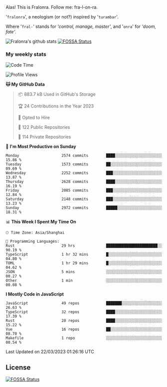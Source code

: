 Alas! This is Fralonra. Follow me: fra-l-on-ra.

'`fralonra`', a neologism (or not?) inspired by '`turambar`'.

Where '`fral-`' stands for *'control, manage, master'*, and '`onra`' for *'doom, fate'*.

![Fralonra's github stats](https://github-readme-stats.vercel.app/api?username=fralonra)
[![FOSSA Status](https://app.fossa.com/api/projects/git%2Bgithub.com%2Ffralonra%2Ffralonra.svg?type=shield)](https://app.fossa.com/projects/git%2Bgithub.com%2Ffralonra%2Ffralonra?ref=badge_shield)

### My weekly stats

<!--START_SECTION:waka-->
![Code Time](http://img.shields.io/badge/Code%20Time-3%2C198%20hrs%2019%20mins-blue)

![Profile Views](http://img.shields.io/badge/Profile%20Views-9-blue)

**🐱 My GitHub Data** 

> 📦 883.7 kB Used in GitHub's Storage 
 > 
> 🏆 24 Contributions in the Year 2023
 > 
> 💼 Opted to Hire
 > 
> 📜 122 Public Repositories 
 > 
> 🔑 114 Private Repositories 
 > 
📅 **I'm Most Productive on Sunday** 

```text
Monday                   2574 commits        ████░░░░░░░░░░░░░░░░░░░░░   15.86 % 
Tuesday                  1573 commits        ██░░░░░░░░░░░░░░░░░░░░░░░   09.69 % 
Wednesday                2252 commits        ███░░░░░░░░░░░░░░░░░░░░░░   13.87 % 
Thursday                 2628 commits        ████░░░░░░░░░░░░░░░░░░░░░   16.19 % 
Friday                   2085 commits        ███░░░░░░░░░░░░░░░░░░░░░░   12.84 % 
Saturday                 2148 commits        ███░░░░░░░░░░░░░░░░░░░░░░   13.23 % 
Sunday                   2972 commits        █████░░░░░░░░░░░░░░░░░░░░   18.31 % 
```


📊 **This Week I Spent My Time On** 

```text
🕑︎ Time Zone: Asia/Shanghai

💬 Programming Languages: 
Rust                     29 hrs              ███████████████████████░░   90.19 % 
TypeScript               1 hr 32 mins        █░░░░░░░░░░░░░░░░░░░░░░░░   04.80 % 
TOML                     1 hr 29 mins        █░░░░░░░░░░░░░░░░░░░░░░░░   04.62 % 
JSON                     5 mins              ░░░░░░░░░░░░░░░░░░░░░░░░░   00.27 % 
Other                    1 min               ░░░░░░░░░░░░░░░░░░░░░░░░░   00.08 % 
```

**I Mostly Code in JavaScript** 

```text
JavaScript               49 repos            ███████░░░░░░░░░░░░░░░░░░   26.63 % 
TypeScript               32 repos            ████░░░░░░░░░░░░░░░░░░░░░   17.39 % 
Rust                     28 repos            ████░░░░░░░░░░░░░░░░░░░░░   15.22 % 
Vue                      16 repos            ██░░░░░░░░░░░░░░░░░░░░░░░   08.70 % 
Makefile                 1 repo              ░░░░░░░░░░░░░░░░░░░░░░░░░   00.54 % 
```




 Last Updated on 22/03/2023 01:26:16 UTC
<!--END_SECTION:waka-->

## License
[![FOSSA Status](https://app.fossa.com/api/projects/git%2Bgithub.com%2Ffralonra%2Ffralonra.svg?type=large)](https://app.fossa.com/projects/git%2Bgithub.com%2Ffralonra%2Ffralonra?ref=badge_large)